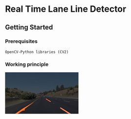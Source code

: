 # Real Time Lane Line Detector

 
## Getting Started

### Prerequisites

```
OpenCV-Python libraries (CV2)
```
### Working principle




![Alt Text](https://github.com/cherishmashankar/Finding-Lane-Lines-using-Computer-Vision/blob/master/OUTPUT_PATH.gif)